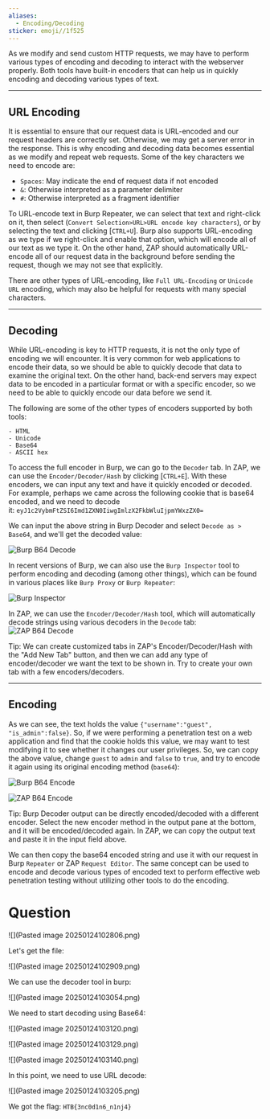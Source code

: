 ```yaml
---
aliases:
  - Encoding/Decoding
sticker: emoji//1f525
---
```

As we modify and send custom HTTP requests, we may have to perform various types of encoding and decoding to interact with the webserver properly. Both tools have built-in encoders that can help us in quickly encoding and decoding various types of text.

---

## URL Encoding

It is essential to ensure that our request data is URL-encoded and our request headers are correctly set. Otherwise, we may get a server error in the response. This is why encoding and decoding data becomes essential as we modify and repeat web requests. Some of the key characters we need to encode are:

- `Spaces`: May indicate the end of request data if not encoded
- `&`: Otherwise interpreted as a parameter delimiter
- `#`: Otherwise interpreted as a fragment identifier

To URL-encode text in Burp Repeater, we can select that text and right-click on it, then select (`Convert Selection>URL>URL encode key characters`), or by selecting the text and clicking [`CTRL+U`]. Burp also supports URL-encoding as we type if we right-click and enable that option, which will encode all of our text as we type it. On the other hand, ZAP should automatically URL-encode all of our request data in the background before sending the request, though we may not see that explicitly.

There are other types of URL-encoding, like `Full URL-Encoding` or `Unicode URL` encoding, which may also be helpful for requests with many special characters.

---

## Decoding

While URL-encoding is key to HTTP requests, it is not the only type of encoding we will encounter. It is very common for web applications to encode their data, so we should be able to quickly decode that data to examine the original text. On the other hand, back-end servers may expect data to be encoded in a particular format or with a specific encoder, so we need to be able to quickly encode our data before we send it.

The following are some of the other types of encoders supported by both tools:

```ad-summary
- HTML
- Unicode
- Base64
- ASCII hex
```

To access the full encoder in Burp, we can go to the `Decoder` tab. In ZAP, we can use the `Encoder/Decoder/Hash` by clicking [`CTRL+E`]. With these encoders, we can input any text and have it quickly encoded or decoded. For example, perhaps we came across the following cookie that is base64 encoded, and we need to decode it: `eyJ1c2VybmFtZSI6Imd1ZXN0IiwgImlzX2FkbWluIjpmYWxzZX0=`

We can input the above string in Burp Decoder and select `Decode as > Base64`, and we'll get the decoded value:

![Burp B64 Decode](https://academy.hackthebox.com/storage/modules/110/burp_b64_decode.jpg)

In recent versions of Burp, we can also use the `Burp Inspector` tool to perform encoding and decoding (among other things), which can be found in various places like `Burp Proxy` or `Burp Repeater`:

![Burp Inspector](https://academy.hackthebox.com/storage/modules/110/burp_inspector.jpg)

In ZAP, we can use the `Encoder/Decoder/Hash` tool, which will automatically decode strings using various decoders in the `Decode` tab: ![ZAP B64 Decode](https://academy.hackthebox.com/storage/modules/110/zap_b64_decode.jpg)

Tip: We can create customized tabs in ZAP's Encoder/Decoder/Hash with the "Add New Tab" button, and then we can add any type of encoder/decoder we want the text to be shown in. Try to create your own tab with a few encoders/decoders.

---

## Encoding

As we can see, the text holds the value `{"username":"guest", "is_admin":false}`. So, if we were performing a penetration test on a web application and find that the cookie holds this value, we may want to test modifying it to see whether it changes our user privileges. So, we can copy the above value, change `guest` to `admin` and `false` to `true`, and try to encode it again using its original encoding method (`base64`):

![Burp B64 Encode](https://academy.hackthebox.com/storage/modules/110/burp_b64_encode.jpg)

![ZAP B64 Encode](https://academy.hackthebox.com/storage/modules/110/zap_b64_encode.jpg)

Tip: Burp Decoder output can be directly encoded/decoded with a different encoder. Select the new encoder method in the output pane at the bottom, and it will be encoded/decoded again. In ZAP, we can copy the output text and paste it in the input field above.

We can then copy the base64 encoded string and use it with our request in Burp `Repeater` or ZAP `Request Editor`. The same concept can be used to encode and decode various types of encoded text to perform effective web penetration testing without utilizing other tools to do the encoding.

# Question

![](Pasted image 20250124102806.png)

Let's get the file:

![](Pasted image 20250124102909.png)

We can use the decoder tool in burp:

![](Pasted image 20250124103054.png)

We need to start decoding using Base64:

![](Pasted image 20250124103120.png)

![](Pasted image 20250124103129.png)

![](Pasted image 20250124103140.png)

In this point, we need to use URL decode:

![](Pasted image 20250124103205.png)

We got the flag: `HTB{3nc0d1n6_n1nj4}`

